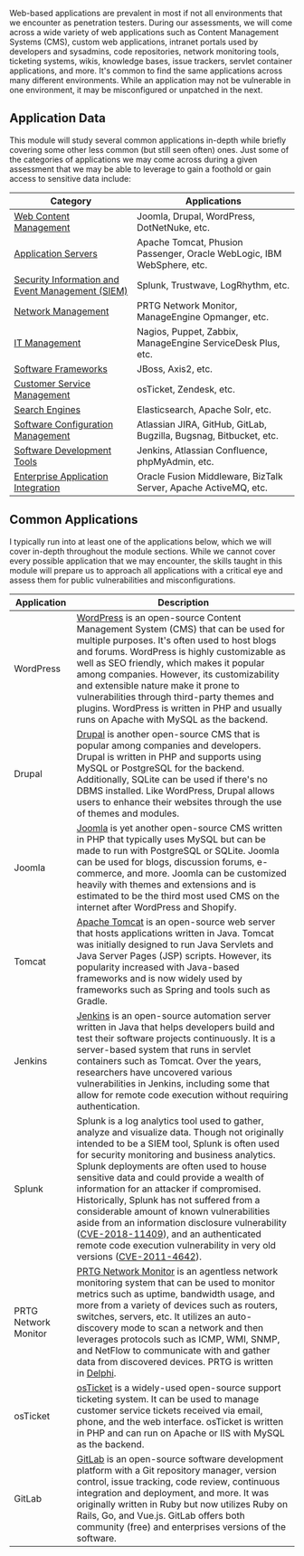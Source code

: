 Web-based applications are prevalent in most if not all environments that we encounter as penetration testers. During our assessments, we will come across a wide variety of web applications such as Content Management Systems (CMS), custom web applications, intranet portals used by developers and sysadmins, code repositories, network monitoring tools, ticketing systems, wikis, knowledge bases, issue trackers, servlet container applications, and more. It's common to find the same applications across many different environments. While an application may not be vulnerable in one environment, it may be misconfigured or unpatched in the next.



## Application Data

This module will study several common applications in-depth while briefly covering some other less common (but still seen often) ones. Just some of the categories of applications we may come across during a given assessment that we may be able to leverage to gain a foothold or gain access to sensitive data include:

|**Category**|**Applications**|
|---|---|
|[Web Content Management](https://enlyft.com/tech/web-content-management)|Joomla, Drupal, WordPress, DotNetNuke, etc.|
|[Application Servers](https://enlyft.com/tech/application-servers)|Apache Tomcat, Phusion Passenger, Oracle WebLogic, IBM WebSphere, etc.|
|[Security Information and Event Management (SIEM)](https://enlyft.com/tech/security-information-and-event-management-siem)|Splunk, Trustwave, LogRhythm, etc.|
|[Network Management](https://enlyft.com/tech/network-management)|PRTG Network Monitor, ManageEngine Opmanger, etc.|
|[IT Management](https://enlyft.com/tech/it-management-software)|Nagios, Puppet, Zabbix, ManageEngine ServiceDesk Plus, etc.|
|[Software Frameworks](https://enlyft.com/tech/software-frameworks)|JBoss, Axis2, etc.|
|[Customer Service Management](https://enlyft.com/tech/customer-service-management)|osTicket, Zendesk, etc.|
|[Search Engines](https://enlyft.com/tech/search-engines)|Elasticsearch, Apache Solr, etc.|
|[Software Configuration Management](https://enlyft.com/tech/software-configuration-management)|Atlassian JIRA, GitHub, GitLab, Bugzilla, Bugsnag, Bitbucket, etc.|
|[Software Development Tools](https://enlyft.com/tech/software-development-tools)|Jenkins, Atlassian Confluence, phpMyAdmin, etc.|
|[Enterprise Application Integration](https://enlyft.com/tech/enterprise-application-integration)|Oracle Fusion Middleware, BizTalk Server, Apache ActiveMQ, etc.|
## Common Applications

I typically run into at least one of the applications below, which we will cover in-depth throughout the module sections. While we cannot cover every possible application that we may encounter, the skills taught in this module will prepare us to approach all applications with a critical eye and assess them for public vulnerabilities and misconfigurations.

|Application|Description|
|---|---|
|WordPress|[WordPress](https://wordpress.org/) is an open-source Content Management System (CMS) that can be used for multiple purposes. It's often used to host blogs and forums. WordPress is highly customizable as well as SEO friendly, which makes it popular among companies. However, its customizability and extensible nature make it prone to vulnerabilities through third-party themes and plugins. WordPress is written in PHP and usually runs on Apache with MySQL as the backend.|
|Drupal|[Drupal](https://www.drupal.org/) is another open-source CMS that is popular among companies and developers. Drupal is written in PHP and supports using MySQL or PostgreSQL for the backend. Additionally, SQLite can be used if there's no DBMS installed. Like WordPress, Drupal allows users to enhance their websites through the use of themes and modules.|
|Joomla|[Joomla](https://www.joomla.org/) is yet another open-source CMS written in PHP that typically uses MySQL but can be made to run with PostgreSQL or SQLite. Joomla can be used for blogs, discussion forums, e-commerce, and more. Joomla can be customized heavily with themes and extensions and is estimated to be the third most used CMS on the internet after WordPress and Shopify.|
|Tomcat|[Apache Tomcat](https://tomcat.apache.org/) is an open-source web server that hosts applications written in Java. Tomcat was initially designed to run Java Servlets and Java Server Pages (JSP) scripts. However, its popularity increased with Java-based frameworks and is now widely used by frameworks such as Spring and tools such as Gradle.|
|Jenkins|[Jenkins](https://jenkins.io/) is an open-source automation server written in Java that helps developers build and test their software projects continuously. It is a server-based system that runs in servlet containers such as Tomcat. Over the years, researchers have uncovered various vulnerabilities in Jenkins, including some that allow for remote code execution without requiring authentication.|
|Splunk|Splunk is a log analytics tool used to gather, analyze and visualize data. Though not originally intended to be a SIEM tool, Splunk is often used for security monitoring and business analytics. Splunk deployments are often used to house sensitive data and could provide a wealth of information for an attacker if compromised. Historically, Splunk has not suffered from a considerable amount of known vulnerabilities aside from an information disclosure vulnerability ([CVE-2018-11409](https://nvd.nist.gov/vuln/detail/CVE-2018-11409)), and an authenticated remote code execution vulnerability in very old versions ([CVE-2011-4642](https://cve.mitre.org/cgi-bin/cvename.cgi?name=CVE-2011-4642)).|
|PRTG Network Monitor|[PRTG Network Monitor](https://www.paessler.com/prtg) is an agentless network monitoring system that can be used to monitor metrics such as uptime, bandwidth usage, and more from a variety of devices such as routers, switches, servers, etc. It utilizes an auto-discovery mode to scan a network and then leverages protocols such as ICMP, WMI, SNMP, and NetFlow to communicate with and gather data from discovered devices. PRTG is written in [Delphi](https://en.wikipedia.org/wiki/Delphi_(software)).|
|osTicket|[osTicket](https://osticket.com/) is a widely-used open-source support ticketing system. It can be used to manage customer service tickets received via email, phone, and the web interface. osTicket is written in PHP and can run on Apache or IIS with MySQL as the backend.|
|GitLab|[GitLab](https://about.gitlab.com/) is an open-source software development platform with a Git repository manager, version control, issue tracking, code review, continuous integration and deployment, and more. It was originally written in Ruby but now utilizes Ruby on Rails, Go, and Vue.js. GitLab offers both community (free) and enterprises versions of the software.|